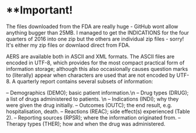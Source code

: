 # **Important!
The files downloaded from the FDA are really huge - GitHub wont allow anything bugger than 25MB. I managed to get the INDICATIONS for the four quarters of 2016 into one zip but the others are individual zip files - sorry! It's either my zip files or downlaod direct from FDA.

AERS are available both in ASCII and XML formats. The ASCII files are encoded
in UTF-8, which provides for the most compact practical form of information storage;
although this also occasionally causes question marks to (literally) appear when characters
are used that are not encoded by UTF-8. A quarterly report contains several subsets
of information:

– Demographics (DEMO); basic patient information.\n
– Drug types (DRUG); a list of drugs administered to patients. \n
– Indications (INDI); why they were given the drug initially.
– Outcomes (OUTC); the end result, e.g. hospitalisation, death.
– Reactions (REAC); side effect(s) experienced (Table 2).
– Reporting sources (RPSR); where the information originated from.
– Therapy types (THER); how and when the drug was administered.
